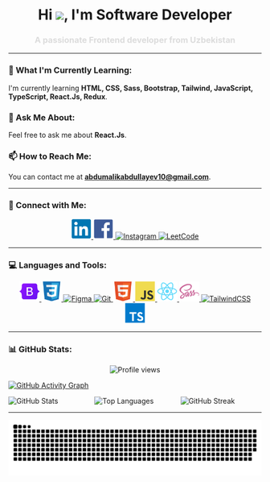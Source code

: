 <h1 align="center">Hi <img src="https://media.giphy.com/media/hvRJCLFzcasrR4ia7z/giphy.gif" width="30px">, I'm Software Developer</h1>
<h3 align="center" style="color:#DCDCDC;">A passionate Frontend developer from Uzbekistan</h3>

---

### 🌱 What I'm Currently Learning:
I'm currently learning **HTML, CSS, Sass, Bootstrap, Tailwind, JavaScript, TypeScript, React.Js, Redux**.

### 💬 Ask Me About:  
Feel free to ask me about **React.Js**.

### 📫 How to Reach Me:
You can contact me at **abdumalikabdullayev10@gmail.com**.

---

### 🤝 Connect with Me:

<p align="center">
  <a href="https://linkedin.com/in/abdumalikabdullayev1" target="_blank">
    <img src="https://raw.githubusercontent.com/devicons/devicon/master/icons/linkedin/linkedin-original.svg" alt="LinkedIn" width="40" height="40" />
  </a> 
  <a href="https://fb.com/abdumalikabdullayev.1" target="_blank">
    <img src="https://raw.githubusercontent.com/devicons/devicon/master/icons/facebook/facebook-original.svg" alt="Facebook" width="40" height="40" />
  </a>
  <a href="https://instagram.com/abdullayev_2oo" target="_blank">
    <img src="https://upload.wikimedia.org/wikipedia/commons/a/a5/Instagram_icon.png" alt="Instagram" width="40" height="40" />
  </a> 
  <a href="https://www.leetcode.com/abdullayevabdumalik1" target="_blank">
    <img src="https://upload.wikimedia.org/commons/c/c7/LeetCode_logo_black.png" alt="LeetCode" width="40" height="40" />
  </a>
</p>

---

### 💻 Languages and Tools:

<p align="center">
  <a href="https://getbootstrap.com" target="_blank" rel="noreferrer">
    <img src="https://raw.githubusercontent.com/devicons/devicon/master/icons/bootstrap/bootstrap-original.svg" alt="Bootstrap" width="40" height="40" />
  </a> 
  <a href="https://www.w3schools.com/css/" target="_blank" rel="noreferrer">
    <img src="https://raw.githubusercontent.com/devicons/devicon/master/icons/css3/css3-original.svg" alt="CSS3" width="40" height="40" />
  </a> 
  <a href="https://www.figma.com/" target="_blank" rel="noreferrer">
    <img src="https://www.vectorlogo.zone/logos/figma/figma-icon.svg" alt="Figma" width="40" height="40" />
  </a> 
  <a href="https://git-scm.com/" target="_blank" rel="noreferrer">
    <img src="https://www.vectorlogo.zone/logos/git-scm/git-scm-icon.svg" alt="Git" width="40" height="40" />
  </a> 
  <a href="https://www.w3.org/html/" target="_blank" rel="noreferrer">
    <img src="https://raw.githubusercontent.com/devicons/devicon/master/icons/html5/html5-original.svg" alt="HTML5" width="40" height="40" />
  </a> 
  <a href="https://developer.mozilla.org/en-US/docs/Web/JavaScript" target="_blank" rel="noreferrer">
    <img src="https://raw.githubusercontent.com/devicons/devicon/master/icons/javascript/javascript-original.svg" alt="JavaScript" width="40" height="40" />
  </a>
  <a href="https://reactjs.org/" target="_blank" rel="noreferrer">
    <img src="https://raw.githubusercontent.com/devicons/devicon/master/icons/react/react-original.svg" alt="React" width="40" height="40" />
  </a> 
  <a href="https://sass-lang.com" target="_blank" rel="noreferrer">
    <img src="https://raw.githubusercontent.com/devicons/devicon/master/icons/sass/sass-original.svg" alt="Sass" width="40" height="40" />
  </a> 
  <a href="https://tailwindcss.com/" target="_blank" rel="noreferrer">
    <img src="https://www.vectorlogo.zone/logos/tailwindcss/tailwindcss-icon.svg" alt="TailwindCSS" width="40" height="40" />
  </a> 
  <a href="https://www.typescriptlang.org/" target="_blank" rel="noreferrer">
    <img src="https://raw.githubusercontent.com/devicons/devicon/master/icons/typescript/typescript-original.svg" alt="TypeScript" width="40" height="40" />
  </a>
</p>

---

### 📊 GitHub Stats:
<p align="center">
  <img src="https://komarev.com/ghpvc/?username=abdumalik-abdullayev1&label=Profile%20views&color=grey&style=flat" alt="Profile views" />
</p>

[![GitHub Activity Graph](https://github-readme-activity-graph.vercel.app/graph?username=abdumalik-abdullayev1&theme=react-dark)](https://github.com/ashutosh00710/github-readme-activity-graph)

<div style="display: flex; justify-content: center; align-items: center; gap: 10px;">

  <img src="https://github-readme-stats.vercel.app/api?username=abdumalik-abdullayev1&show_icons=true&locale=en&theme=dark&bg_color=151515" alt="GitHub Stats" style="width: 33%;" />

  <img src="https://github-readme-stats.vercel.app/api/top-langs?username=abdumalik-abdullayev1&show_icons=true&locale=en&layout=compact&theme=dark&bg_color=151515" alt="Top Languages" style="width: 33%;" />

  <img src="https://github-readme-streak-stats.herokuapp.com/?user=abdumalik-abdullayev1&theme=dark" alt="GitHub Streak" style="width: 33%;" />
</div>

---

<div align="center">
  <picture>
    <source media="(prefers-color-scheme: dark)" srcset="https://raw.githubusercontent.com/platane/platane/output/github-contribution-grid-snake-dark.svg">
    <source media="(prefers-color-scheme: light)" srcset="https://raw.githubusercontent.com/platane/platane/output/github-contribution-grid-snake.svg">
    <img alt="github contribution grid snake animation" src="https://raw.githubusercontent.com/platane/platane/output/github-contribution-grid-snake.svg">
  </picture>
</div>
